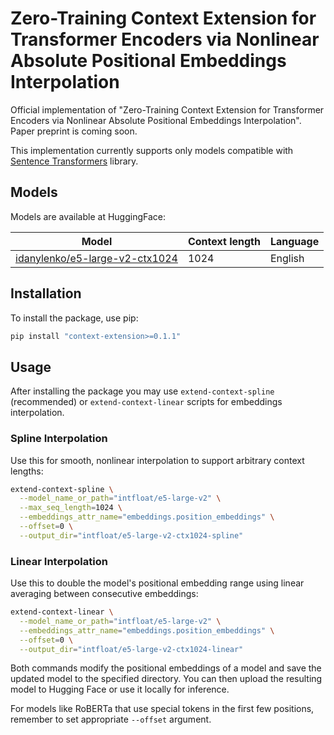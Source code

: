# Zero-Training Context Extension for Transformer Encoders via Nonlinear Absolute Positional Embeddings Interpolation

Official implementation of "Zero-Training Context Extension for Transformer Encoders via Nonlinear Absolute Positional Embeddings Interpolation". Paper preprint is coming soon.

This implementation currently supports only models compatible with [Sentence Transformers](https://www.sbert.net/) library.

## Models

Models are available at HuggingFace:

| Model                                                                                   | Context length | Language |
| --------------------------------------------------------------------------------------- | -------------- | -------- |
| [idanylenko/e5-large-v2-ctx1024](https://huggingface.co/idanylenko/e5-large-v2-ctx1024) | 1024           | English  |

## Installation

To install the package, use pip:

```bash
pip install "context-extension>=0.1.1"
```

## Usage

After installing the package you may use `extend-context-spline` (recommended) or `extend-context-linear` scripts for embeddings interpolation.

### Spline Interpolation

Use this for smooth, nonlinear interpolation to support arbitrary context lengths:

```bash
extend-context-spline \
  --model_name_or_path="intfloat/e5-large-v2" \
  --max_seq_length=1024 \
  --embeddings_attr_name="embeddings.position_embeddings" \
  --offset=0 \
  --output_dir="intfloat/e5-large-v2-ctx1024-spline"
```

### Linear Interpolation

Use this to double the model's positional embedding range using linear averaging between consecutive embeddings:

```bash
extend-context-linear \
  --model_name_or_path="intfloat/e5-large-v2" \
  --embeddings_attr_name="embeddings.position_embeddings" \
  --offset=0 \
  --output_dir="intfloat/e5-large-v2-ctx1024-linear"
```

Both commands modify the positional embeddings of a model and save the updated model to the specified directory. You can then upload the resulting model to Hugging Face or use it locally for inference.

For models like RoBERTa that use special tokens in the first few positions, remember to set appropriate `--offset` argument.
